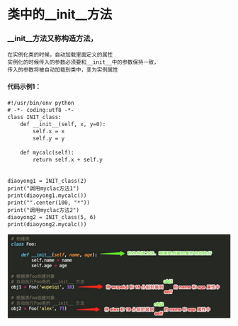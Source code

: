 # 类中的__init__方法

### __init__方法又称构造方法，
    在实例化类的时候，自动加载里面定义的属性
    实例化的时候传入的参数必须要和__init__中的参数保持一致，
    传入的参数将被自动加载到类中，变为实例属性


#### 代码示例1：
```
#!/usr/bin/env python
# -*- coding:utf8 -*-
class INIT_class:
    def __init__(self, x, y=0):
        self.x = x
        self.y = y

    def mycalc(self):
        return self.x + self.y


diaoyong1 = INIT_class(2)
print("调用myclac方法1")
print(diaoyong1.mycalc())
print("".center(100, "*"))
print("调用myclac方法2")
diaoyong2 = INIT_class(5, 6)
print(diaoyong2.mycalc())

```
![](../../_static/class_init.PNG)